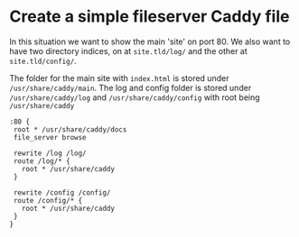 # Create a simple fileserver Caddy file

In this situation we want to show the main 'site' on port 80.
We also want to have two directory indices, on at `site.tld/log/` and the other at `site.tld/config/`.

The folder for the main site with `index.html` is stored under `/usr/share/caddy/main`.
The log and config folder is stored under `/usr/share/caddy/log` and `/usr/share/caddy/config`  with root being `/usr/share/caddy`

```
:80 {
 root * /usr/share/caddy/docs
 file_server browse

 rewrite /log /log/
 route /log/* {
   root * /usr/share/caddy
 }

 rewrite /config /config/
 route /config/* {
   root * /usr/share/caddy
 }
}
```
